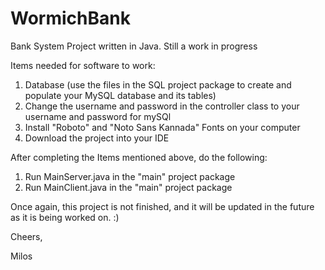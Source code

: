 # WormichBank
Bank System Project written in Java. Still a work in progress

Items needed for software to work:

1. Database (use the files in the SQL project package to create and populate your MySQL database and its tables)
2. Change the username and password in the controller class to your username and password for mySQl
3. Install "Roboto" and "Noto Sans Kannada" Fonts on your computer
4. Download the project into your IDE


After completing the Items mentioned above, do the following:

1. Run MainServer.java in the "main" project package
2. Run MainClient.java in the "main" project package

Once again, this project is not finished, and it will be updated in the future as it is being worked on. :)

Cheers,

Milos 
